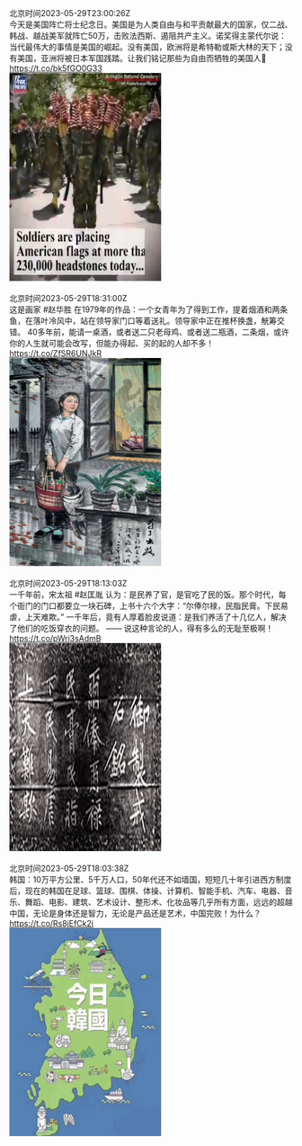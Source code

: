 北京时间2023-05-29T23:00:26Z<br>今天是美国阵亡将士纪念日。美国是为人类自由与和平贡献最大的国家，仅二战、韩战、越战美军就阵亡50万，击败法西斯、遏阻共产主义。诺奖得主蒙代尔说：当代最伟大的事情是美国的崛起。没有美国，欧洲将是希特勒或斯大林的天下；没有美国，亚洲将被日本军国践踏。让我们铭记那些为自由而牺牲的美国人🙏 https://t.co/bk5fGO0G33<br><img src='/temp/video/2023/u-Month-5/av-Day-29/ShuiMo_DanQing/1663198621267787776_0.jpg' width='270' height='370'><br><br>北京时间2023-05-29T18:31:00Z<br>这是画家 #赵华胜 在1979年的作品：一个女青年为了得到工作，提着烟酒和两条鱼，在落叶冷风中，站在领导家门口等着送礼。领导家中正在推杯换盏，觥筹交错。
40多年前，能请一桌酒，或者送二只老母鸡、或者送二瓶酒，二条烟，或许你的人生就可能会改写，但能办得起、买的起的人却不多！ https://t.co/ZfSR6UNJkR<br><img src='/temp/image/2023/u-Month-5/1663130817030238208_0.jpg' width='270' height='370'><br><br>北京时间2023-05-29T18:13:03Z<br>一千年前，宋太祖 #赵匡胤 认为：是民养了官，是官吃了民的饭。那个时代，每个衙门的门口都要立一块石碑，上书十六个大字：“尔俸尔禄，民脂民膏。下民易虐，上天难欺。”
一千年后，竟有人厚着脸皮说道：是我们养活了十几亿人，解决了他们的吃饭穿衣的问题。 —— 说这种言论的人，得有多么的无耻至极啊！ https://t.co/pWri3sAdmB<br><img src='/temp/image/2023/u-Month-5/1663126296883339266_0.jpg' width='270' height='370'><br><br>北京时间2023-05-29T18:03:38Z<br>韩国：10万平方公里、5千万人口，50年代还不如墙国，短短几十年引进西方制度后，现在的韩国在足球、篮球、围棋、体操、计算机、智能手机、汽车、电器、音乐、舞蹈、电影、建筑、艺术设计、整形术、化妆品等几乎所有方面，远远的超越中国，无论是身体还是智力，无论是产品还是艺术，中国完败！为什么？ https://t.co/Rs8jEfCk2i<br><img src='/temp/image/2023/u-Month-5/1663123926925312002_0.jpg' width='270' height='370'><br><br>